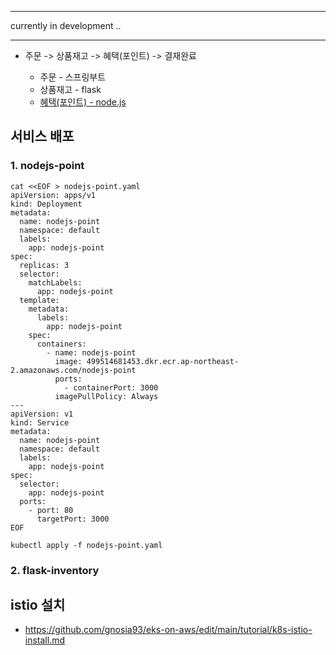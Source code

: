 ****
currently in development ..
****

* 주문 -> 상품재고 -> 혜택(포인트) -> 결재완료  

  * 주문 - 스프링부트
  * 상품재고 - flask
  * [혜택(포인트) - node.js](https://github.com/gnosia93/eks-on-aws/blob/main/tutorial/istio-nodejs.md)


## 서비스 배포 ##

### 1. nodejs-point ###
```
cat <<EOF > nodejs-point.yaml
apiVersion: apps/v1
kind: Deployment
metadata:
  name: nodejs-point
  namespace: default
  labels:
    app: nodejs-point
spec:
  replicas: 3
  selector:
    matchLabels:
      app: nodejs-point
  template:
    metadata:
      labels:
        app: nodejs-point
    spec:
      containers:
        - name: nodejs-point
          image: 499514681453.dkr.ecr.ap-northeast-2.amazonaws.com/nodejs-point
          ports:
            - containerPort: 3000
          imagePullPolicy: Always
---
apiVersion: v1
kind: Service
metadata:
  name: nodejs-point
  namespace: default
  labels:
    app: nodejs-point
spec:
  selector:
    app: nodejs-point
  ports:
    - port: 80
      targetPort: 3000
EOF
```
```
kubectl apply -f nodejs-point.yaml
```

### 2. flask-inventory ###

## istio 설치 ##

 * https://github.com/gnosia93/eks-on-aws/edit/main/tutorial/k8s-istio-install.md
